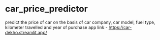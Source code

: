 # car_price_predictor
predict the price of car on the basis of car company, car model, fuel type, kilometer travelled and year of purchase
app link - https://car-dekho.streamlit.app/
